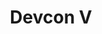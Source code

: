 ﻿---
number: 5
title: Devcon V
description: "Welcome to Osaka! Devcon V was a unique and large gathering in Japan in October of 2019 that featured more content than ever before as the Ethereum ecosystem closed in on the launch of Eth2. In addition to the conference talks, Devcon featured the event's first outdoor stage and experiential Devcon Park area, a powerful open from the City of Osaka, a celebrity appearance by the world’s most well-known dog, Kabosu (the original 'Doge') and so much more."
location: "Osaka, Japan"
startDate: 2019-10-08
endDate: 2019-10-11
image: ../../../static/assets/uploads/editions/devcon5.png
urls:
  - title: Playlist
    url: /archive/playlists/devcon-5/
---
